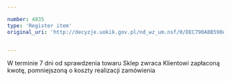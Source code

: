 ```yaml
---

number: 4835
type: 'Register item'
original_uri: 'http://decyzje.uokik.gov.pl/nd_wz_um.nsf/0/DEC790A8B590AB2CC1257B83003B8E4B?OpenDocument'


---
```


W terminie 7 dni od sprawdzenia towaru Sklep zwraca Klientowi zapłaconą kwotę, pomniejszoną o koszty realizacji zamówienia
